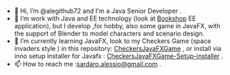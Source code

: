 - 👋 Hi, I’m @alegithub72 and I'm a Java Senior Developer .
- 👀 I’m work with Java and EE technology (look at [Bookshop](https://github.com/alegithub72/bookshop) EE application), but I develop ,for hobby, also some game in JavaFX, with the support of Blender to model characters and  scenario design.
- 🌱 I’m currently learning JavaFX, look to my  Checkers Game (space invaders style ) in this repository: [CheckersJavaFXGame](https://github.com/alegithub72/checkersjavafx) , or install via inno setup installer for Javafx : [CheckersJavaFXGame-Setup-installer](https://github.com/alegithub72/alegithub72/raw/main/cinvaders-x64bit-4.0.exe) .
- 📫 How to reach me :<sardaro.alessio@gmail.com> .

<!---
alegithub72/alegithub72 is a ✨ special ✨ repository because its `README.md` (this file) appears on your GitHub profile.
You can click the Preview link to take a look at your changes.
--->
